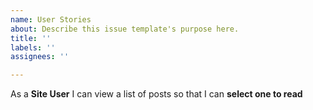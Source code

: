 ```yaml
---
name: User Stories
about: Describe this issue template's purpose here.
title: ''
labels: ''
assignees: ''

---
```


As a **Site User** I can view a list of posts so that I can **select one to read**
